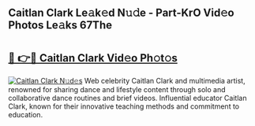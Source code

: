 ## Caitlan Clark Le𝚊k𝚎d N𝚞𝚍e - Part-KrO Vid𝚎o Photos Le𝚊ks 67The

# <h2><a href="http://fbdr3z7.evod.top/?m=Caitlan+Clark">🔗 👉🔴 Caitlan Clark Vid𝚎o Ph𝚘t𝚘s</a></h2>

[![Caitlan Clark N𝚞d𝚎s](https://i.imgur.com/8V9OHl7.gif)](http://fbdr3z7.evod.top/?m=Caitlan+Clark)
Web celebrity Caitlan Clark and multimedia artist, renowned for sharing dance and lifestyle content through solo and collaborative dance routines and brief videos. Influential educator Caitlan Clark, known for their innovative teaching methods and commitment to education. 
